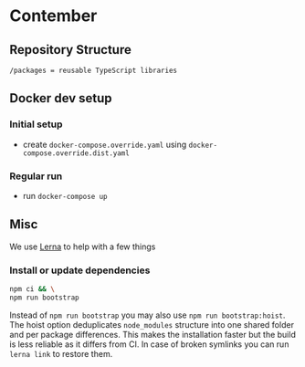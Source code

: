 # Contember

## Repository Structure

~~~
/packages = reusable TypeScript libraries
~~~

## Docker dev setup

### Initial setup

- create `docker-compose.override.yaml` using `docker-compose.override.dist.yaml`

### Regular run

- run `docker-compose up`

## Misc

We use [Lerna](https://lernajs.io/) to help with a few things

### Install or update dependencies

```sh
npm ci && \
npm run bootstrap
```

Instead of `npm run bootstrap` you may also use `npm run bootstrap:hoist`. The hoist option deduplicates `node_modules` structure into one shared folder and per package differences. This makes the installation faster but the build is less reliable as it differs from CI. In case of broken symlinks you can run `lerna link` to restore them.
